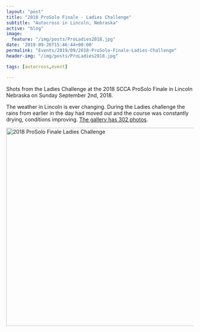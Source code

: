 ```yaml
---
layout: "post"
title: "2018 ProSolo Finale - Ladies Challenge"
subtitle: "Autocross in Lincoln, Nebraska"
active: "blog"
image:
  feature: "/img/posts/ProLadies2018.jpg"
date: '2019-09-26T15:46:44+00:00'
permalink: "Events/2019/09/2018-ProSolo-Finale-Ladies-Challenge"
header-img: "/img/posts/ProLadies2018.jpg"

tags: [autocross,event]

---
```

Shots from the Ladies Challenge at the 2018 SCCA ProSolo Finale in Lincoln Nebraska on Sunday September 2nd, 2018.

The weather in Lincoln is ever changing. During the Ladies challenge the rains from earlier in the day had moved out and the course was constantly drying, conditions improving. <a href="https://www.flickr.com/photos/chammond/albums/72157701162224125" target="_blank">The gallery has 302 photos</a>.

<div class="d-flex justify-content-center"><a data-flickr-embed="true" data-footer="true" data-header="true" href="https://www.flickr.com/photos/chammond/albums/72157701162224125" title="2018 ProSolo Finale Ladies Challenge"><img alt="2018 ProSolo Finale Ladies Challenge" height="533" src="https://live.staticflickr.com/1884/30714504038_26b0bfa0fe_c.jpg" width="800" /></a><script async src="https://embedr.flickr.com/assets/client-code.js" charset="utf-8"></script></div>